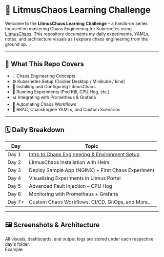 # 🎯 LitmusChaos Learning Challenge

Welcome to the **LitmusChaos Learning Challenge** – a hands-on series focused on mastering Chaos Engineering for Kubernetes using [LitmusChaos](https://litmuschaos.io/). This repository documents my daily experiments, YAMLs, notes, and architecture visuals as I explore chaos engineering from the ground up.

---

## 📌 What This Repo Covers

- 💡 Chaos Engineering Concepts
- ⚙️ Kubernetes Setup (Docker Desktop / Minikube / kind)
- 🚀 Installing and Configuring LitmusChaos
- 🧪 Running Experiments (Pod Kill, CPU Hog, etc.)
- 📊 Integrating with Prometheus & Grafana
- 🔁 Automating Chaos Workflows
- 🔐 RBAC, ChaosEngine YAMLs, and Custom Scenarios

---

## 🗓️ Daily Breakdown

| Day | Topic |
|-----|-------|
| Day 1 | [Intro to Chaos Engineering & Environment Setup](day1/) |
| Day 2 | LitmusChaos Installation with Helm |
| Day 3 | Deploy Sample App (NGINX) + First Chaos Experiment |
| Day 4 | Visualizing Experiments in Litmus Portal |
| Day 5 | Advanced Fault Injection – CPU Hog |
| Day 6 | Monitoring with Prometheus + Grafana |
| Day 7+ | Custom Chaos Workflows, CI/CD, GitOps, and More... |

---

## 🖼️ Screenshots & Architecture

All visuals, dashboards, and output logs are stored under each respective day's folder.  
Example:


